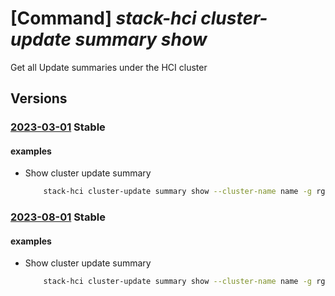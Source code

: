# [Command] _stack-hci cluster-update summary show_

Get all Update summaries under the HCI cluster

## Versions

### [2023-03-01](/Resources/mgmt-plane/L3N1YnNjcmlwdGlvbnMve30vcmVzb3VyY2Vncm91cHMve30vcHJvdmlkZXJzL21pY3Jvc29mdC5henVyZXN0YWNraGNpL2NsdXN0ZXJzL3t9L3VwZGF0ZXN1bW1hcmllcy9kZWZhdWx0/2023-03-01.xml) **Stable**

<!-- mgmt-plane /subscriptions/{}/resourcegroups/{}/providers/microsoft.azurestackhci/clusters/{}/updatesummaries/default 2023-03-01 -->

#### examples

- Show cluster update summary
    ```bash
        stack-hci cluster-update summary show --cluster-name name -g rg
    ```

### [2023-08-01](/Resources/mgmt-plane/L3N1YnNjcmlwdGlvbnMve30vcmVzb3VyY2Vncm91cHMve30vcHJvdmlkZXJzL21pY3Jvc29mdC5henVyZXN0YWNraGNpL2NsdXN0ZXJzL3t9L3VwZGF0ZXN1bW1hcmllcy9kZWZhdWx0/2023-08-01.xml) **Stable**

<!-- mgmt-plane /subscriptions/{}/resourcegroups/{}/providers/microsoft.azurestackhci/clusters/{}/updatesummaries/default 2023-08-01 -->

#### examples

- Show cluster update summary
    ```bash
        stack-hci cluster-update summary show --cluster-name name -g rg
    ```

